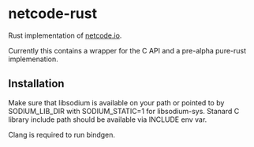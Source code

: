 # netcode-rust

Rust implementation of [netcode.io](https://github.com/networkprotocol/netcode.io).

Currently this contains a wrapper for the C API and a pre-alpha pure-rust implemenation.

## Installation

Make sure that libsodium is available on your path or pointed to by SODIUM_LIB_DIR with SODIUM_STATIC=1 for libsodium-sys.
Stanard C library include path should be available via INCLUDE env var.

Clang is required to run bindgen.